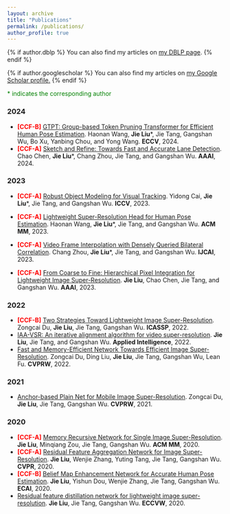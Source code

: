 ```yaml
---
layout: archive
title: "Publications"
permalink: /publications/
author_profile: true
---
```



{% if author.dblp %}
You can also find my articles on <a href="{{author.dblp}}">my DBLP page</a>.
{% endif %}


{% if author.googlescholar %}
  You can also find my articles on <u><a href="{{author.googlescholar}}">my Google Scholar profile</a>.</u>
{% endif %}

<span style="color:green">* indicates the corresponding author</span>

### 2024
* <span style="color:red">**[CCF-B]**</span> [GTPT: Group-based Token Pruning Transformer for Efficient Human Pose Estimation](). Haonan Wang, **Jie Liu***, Jie Tang, Gangshan Wu, Bo Xu, Yanbing Chou, and Yong Wang. **ECCV**, 2024. 
* <span style="color:red">**[CCF-A]**</span> [Sketch and Refine: Towards Fast and Accurate Lane Detection](https://ojs.aaai.org/index.php/AAAI/article/view/27860). Chao Chen, **Jie Liu***, Chang Zhou, Jie Tang, and Gangshan Wu. **AAAI**, 2024.

### 2023
* <span style="color:red">**[CCF-A]**</span> [Robust Object Modeling for Visual Tracking](https://arxiv.org/abs/2308.05140). Yidong Cai, **Jie Liu***, Jie Tang, and Gangshan Wu. **ICCV**, 2023. 

* <span style="color:red">**[CCF-A]**</span> [Lightweight Super-Resolution Head for Human Pose Estimation](https://arxiv.org/abs/2307.16765). Haonan Wang, **Jie Liu***, Jie Tang, and Gangshan Wu. **ACM MM**, 2023. 

* <span style="color:red">**[CCF-A]**</span> [Video Frame Interpolation with Densely Queried Bilateral Correlation](https://arxiv.org/abs/2304.13596). Chang Zhou, **Jie Liu***, Jie Tang, and Gangshan Wu. **IJCAI**, 2023. 

* <span style="color:red">**[CCF-A]**</span> [From Coarse to Fine: Hierarchical Pixel Integration for Lightweight Image Super-Resolution](https://arxiv.org/abs/2211.16776). **Jie Liu**, Chao Chen, Jie Tang, and Gangshan Wu. **AAAI**, 2023. 

### 2022
* <span style="color:red">**[CCF-B]**</span> [Two Strategies Toward Lightweight Image Super-Resolution](https://ieeexplore.ieee.org/abstract/document/9746192/). Zongcai Du, **Jie Liu**, Jie Tang, Gangshan Wu. **ICASSP**, 2022. 
* [IAA-VSR: An iterative alignment algorithm for video super-resolution](https://link.springer.com/article/10.1007/s10489-022-03364-z).  **Jie Liu**, Jie Tang, and Gangshan Wu. **Applied Intelligence**, 2022. 
* [Fast and Memory-Efficient Network Towards Efficient Image Super-Resolution](https://openaccess.thecvf.com/content/CVPR2022W/NTIRE/html/Du_Fast_and_Memory-Efficient_Network_Towards_Efficient_Image_Super-Resolution_CVPRW_2022_paper.html). Zongcai Du, Ding Liu, **Jie Liu**, Jie Tang, Gangshan Wu, Lean Fu. **CVPRW**, 2022.

### 2021
* [Anchor-based Plain Net for Mobile Image Super-Resolution](https://openaccess.thecvf.com/content/CVPR2021W/MAI/html/Du_Anchor-Based_Plain_Net_for_Mobile_Image_Super-Resolution_CVPRW_2021_paper.html). Zongcai Du, **Jie Liu**, Jie Tang, Gangshan Wu. **CVPRW**, 2021.

### 2020
* <span style="color:red">**[CCF-A]**</span> [Memory Recursive Network for Single Image Super-Resolution](https://dl.acm.org/doi/abs/10.1145/3394171.3413696). **Jie Liu**, Minqiang Zou, Jie Tang, Gangshan Wu. **ACM MM**, 2020. 
* <span style="color:red">**[CCF-A]**</span> [Residual Feature Aggregation Network for Image Super-Resolution](https://openaccess.thecvf.com/content_CVPR_2020/html/Liu_Residual_Feature_Aggregation_Network_for_Image_Super-Resolution_CVPR_2020_paper.html). **Jie Liu**, Wenjie Zhang, Yuting Tang, Jie Tang, Gangshan Wu. **CVPR**, 2020. 
* <span style="color:red">**[CCF-B]**</span> [Belief Map Enhancement Network for Accurate Human Pose Estimation](https://ebooks.iospress.nl/volumearticle/55208). **Jie Liu**, Yishun Dou, Wenjie Zhang, Jie Tang, Gangshan Wu. **ECAI**, 2020. 
* [Residual feature distillation network for lightweight image super-resolution](https://link.springer.com/chapter/10.1007/978-3-030-67070-2_2). **Jie Liu**, Jie Tang, Gangshan Wu. **ECCVW**, 2020.
